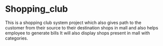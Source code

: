 # Shopping_club
This is a shopping club system project which also gives path to the customer from their source to their destination shops in mall and also helps employee to generate bills It will also display shops present in mall with categories.
